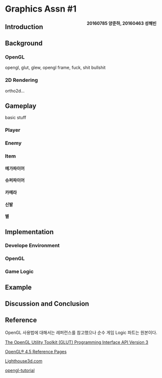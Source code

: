 # Graphics Assn #1

#### <span style="float:right">20160785 양준하, 20160463 성해빈 </span>

## Introduction

## Background
### OpenGL
opengl, glut, glew, opengl frame, fuck, shit bullshit
### 2D Rendering
ortho2d...
## Gameplay
basic stuff
### Player
### Enemy
### Item
#### 메가파이어
#### 슈퍼파이어
#### 카메라
#### 신발
#### 별
## Implementation
### Develope Environment
### OpenGL
### Game Logic
## Example
## Discussion and Conclusion

## Reference

OpenGL 사용법에 대해서는 레퍼런스를 참고했으나 순수 게임 Logic 파트는 원본이다.

[The OpenGL Utility Toolkit (GLUT) Programming Interface API Version 3](https://www.opengl.org/resources/libraries/glut/spec3/spec3.html)

[OpenGL® 4.5 Reference Pages](https://www.khronos.org/registry/OpenGL-Refpages/gl4/)

[Lighthouse3d.com](http://www.lighthouse3d.com/tutorials/glut-tutorial/)

[opengl-tutorial](http://www.opengl-tutorial.org/)

